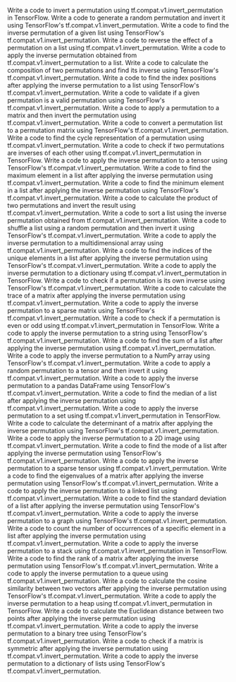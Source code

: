 Write a code to invert a permutation using tf.compat.v1.invert_permutation in TensorFlow.
Write a code to generate a random permutation and invert it using TensorFlow's tf.compat.v1.invert_permutation.
Write a code to find the inverse permutation of a given list using TensorFlow's tf.compat.v1.invert_permutation.
Write a code to reverse the effect of a permutation on a list using tf.compat.v1.invert_permutation.
Write a code to apply the inverse permutation obtained from tf.compat.v1.invert_permutation to a list.
Write a code to calculate the composition of two permutations and find its inverse using TensorFlow's tf.compat.v1.invert_permutation.
Write a code to find the index positions after applying the inverse permutation to a list using TensorFlow's tf.compat.v1.invert_permutation.
Write a code to validate if a given permutation is a valid permutation using TensorFlow's tf.compat.v1.invert_permutation.
Write a code to apply a permutation to a matrix and then invert the permutation using tf.compat.v1.invert_permutation.
Write a code to convert a permutation list to a permutation matrix using TensorFlow's tf.compat.v1.invert_permutation.
Write a code to find the cycle representation of a permutation using tf.compat.v1.invert_permutation.
Write a code to check if two permutations are inverses of each other using tf.compat.v1.invert_permutation in TensorFlow.
Write a code to apply the inverse permutation to a tensor using TensorFlow's tf.compat.v1.invert_permutation.
Write a code to find the maximum element in a list after applying the inverse permutation using tf.compat.v1.invert_permutation.
Write a code to find the minimum element in a list after applying the inverse permutation using TensorFlow's tf.compat.v1.invert_permutation.
Write a code to calculate the product of two permutations and invert the result using tf.compat.v1.invert_permutation.
Write a code to sort a list using the inverse permutation obtained from tf.compat.v1.invert_permutation.
Write a code to shuffle a list using a random permutation and then invert it using TensorFlow's tf.compat.v1.invert_permutation.
Write a code to apply the inverse permutation to a multidimensional array using tf.compat.v1.invert_permutation.
Write a code to find the indices of the unique elements in a list after applying the inverse permutation using TensorFlow's tf.compat.v1.invert_permutation.
Write a code to apply the inverse permutation to a dictionary using tf.compat.v1.invert_permutation in TensorFlow.
Write a code to check if a permutation is its own inverse using TensorFlow's tf.compat.v1.invert_permutation.
Write a code to calculate the trace of a matrix after applying the inverse permutation using tf.compat.v1.invert_permutation.
Write a code to apply the inverse permutation to a sparse matrix using TensorFlow's tf.compat.v1.invert_permutation.
Write a code to check if a permutation is even or odd using tf.compat.v1.invert_permutation in TensorFlow.
Write a code to apply the inverse permutation to a string using TensorFlow's tf.compat.v1.invert_permutation.
Write a code to find the sum of a list after applying the inverse permutation using tf.compat.v1.invert_permutation.
Write a code to apply the inverse permutation to a NumPy array using TensorFlow's tf.compat.v1.invert_permutation.
Write a code to apply a random permutation to a tensor and then invert it using tf.compat.v1.invert_permutation.
Write a code to apply the inverse permutation to a pandas DataFrame using TensorFlow's tf.compat.v1.invert_permutation.
Write a code to find the median of a list after applying the inverse permutation using tf.compat.v1.invert_permutation.
Write a code to apply the inverse permutation to a set using tf.compat.v1.invert_permutation in TensorFlow.
Write a code to calculate the determinant of a matrix after applying the inverse permutation using TensorFlow's tf.compat.v1.invert_permutation.
Write a code to apply the inverse permutation to a 2D image using tf.compat.v1.invert_permutation.
Write a code to find the mode of a list after applying the inverse permutation using TensorFlow's tf.compat.v1.invert_permutation.
Write a code to apply the inverse permutation to a sparse tensor using tf.compat.v1.invert_permutation.
Write a code to find the eigenvalues of a matrix after applying the inverse permutation using TensorFlow's tf.compat.v1.invert_permutation.
Write a code to apply the inverse permutation to a linked list using tf.compat.v1.invert_permutation.
Write a code to find the standard deviation of a list after applying the inverse permutation using TensorFlow's tf.compat.v1.invert_permutation.
Write a code to apply the inverse permutation to a graph using TensorFlow's tf.compat.v1.invert_permutation.
Write a code to count the number of occurrences of a specific element in a list after applying the inverse permutation using tf.compat.v1.invert_permutation.
Write a code to apply the inverse permutation to a stack using tf.compat.v1.invert_permutation in TensorFlow.
Write a code to find the rank of a matrix after applying the inverse permutation using TensorFlow's tf.compat.v1.invert_permutation.
Write a code to apply the inverse permutation to a queue using tf.compat.v1.invert_permutation.
Write a code to calculate the cosine similarity between two vectors after applying the inverse permutation using TensorFlow's tf.compat.v1.invert_permutation.
Write a code to apply the inverse permutation to a heap using tf.compat.v1.invert_permutation in TensorFlow.
Write a code to calculate the Euclidean distance between two points after applying the inverse permutation using tf.compat.v1.invert_permutation.
Write a code to apply the inverse permutation to a binary tree using TensorFlow's tf.compat.v1.invert_permutation.
Write a code to check if a matrix is symmetric after applying the inverse permutation using tf.compat.v1.invert_permutation.
Write a code to apply the inverse permutation to a dictionary of lists using TensorFlow's tf.compat.v1.invert_permutation.